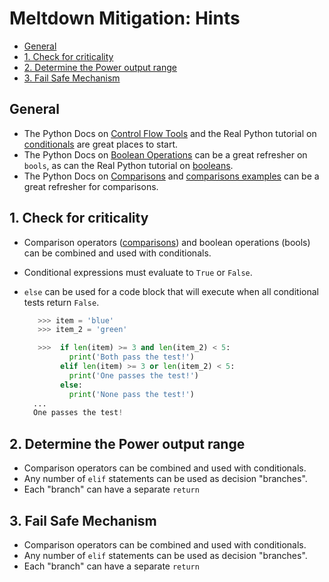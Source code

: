# Meltdown Mitigation: Hints

- [General](#general)
- [1. Check for criticality](#1-check-for-criticality)
- [2. Determine the Power output range](#2-determine-the-power-output-range)
- [3. Fail Safe Mechanism](#3-fail-safe-mechanism)

## General

- The Python Docs on [Control Flow Tools][control flow tools] and the Real
  Python tutorial on [conditionals][real python conditionals] are great places
  to start.
- The Python Docs on [Boolean Operations][boolean operations] can be a great
  refresher on `bools`, as can the Real Python tutorial on
  [booleans][python booleans].
- The Python Docs on [Comparisons][comparisons] and [comparisons
  examples][python comparisons examples] can be a great refresher for
  comparisons.

## 1. Check for criticality

- Comparison operators ([comparisons][comparisons review]) and boolean
  operations (bools) can be combined and used with conditionals.
- Conditional expressions must evaluate to `True` or `False`.
- `else` can be used for a code block that will execute when all conditional
  tests return `False`.

  ```python
     >>> item = 'blue'
     >>> item_2 = 'green'

     >>>  if len(item) >= 3 and len(item_2) < 5:
            print('Both pass the test!')
          elif len(item) >= 3 or len(item_2) < 5:
            print('One passes the test!')
          else:
            print('None pass the test!')
    ...
    One passes the test!
  ```

## 2. Determine the Power output range

- Comparison operators can be combined and used with conditionals.
- Any number of `elif` statements can be used as decision "branches".
- Each "branch" can have a separate `return`

## 3. Fail Safe Mechanism

- Comparison operators can be combined and used with conditionals.
- Any number of `elif` statements can be used as decision "branches".
- Each "branch" can have a separate `return`

[boolean operations]:
  https://docs.python.org/3/library/stdtypes.html#boolean-operations-and-or-not
[comparisons review]:
  https://www.learnpython.dev/02-introduction-to-python/090-boolean-logic/20-comparisons/
[comparisons]: https://docs.python.org/3/library/stdtypes.html#comparisons
[control flow tools]: https://docs.python.org/3/tutorial/controlflow.html
[python booleans]: https://realpython.com/python-boolean/
[python comparisons examples]:
  https://www.tutorialspoint.com/python/comparison_operators_example.htm
[real python conditionals]:
  https://realpython.com/python-conditional-statements/
